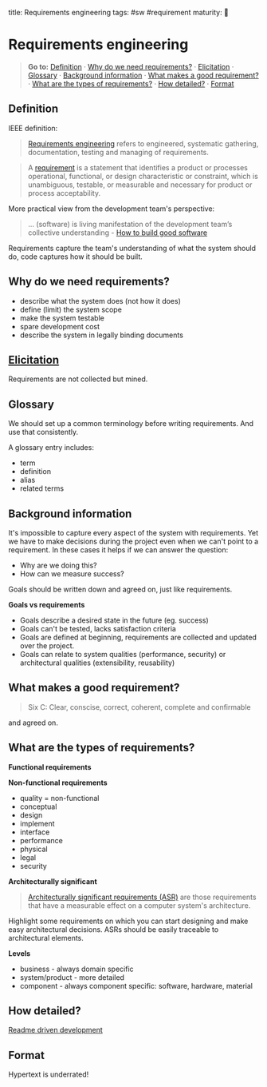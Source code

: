 title: Requirements engineering
tags: #sw #requirement
maturity: 🌿

Requirements engineering
========================

> **Go to:** [Definition] · [Why do we need requirements?] ·
> [Elicitation] · [Glossary] · [Background information] · [What makes a
> good requirement?] · [What are the types of requirements?] · [How
> detailed?] · [Format]

Definition
----------

IEEE definition:

> [Requirements engineering][1] refers to engineered, systematic
> gathering, documentation, testing and managing of requirements.

> A [requirement] is a statement that identifies a product or processes
> operational, functional, or design characteristic or constraint, which
> is unambiguous, testable, or measurable and necessary for product or
> process acceptability.

More practical view from the development team's perspective:

> ... (software) is living manifestation of the development team’s
> collective understanding - [How to build good software]

Requirements capture the team's understanding of what the system should
do, code captures how it should be built.

Why do we need requirements?
----------------------------

-   describe what the system does (not how it does)
-   define (limit) the system scope
-   make the system testable
-   spare development cost
-   describe the system in legally binding documents

[Elicitation][2]
----------------

Requirements are not collected but mined.

Glossary
--------

We should set up a common terminology before writing requirements. And
use that consistently.

A glossary entry includes:

-   term
-   definition
-   alias
-   related terms

Background information
----------------------

It's impossible to capture every aspect of the system with requirements.
Yet we have to make decisions during the project even when we can't
point to a requirement. In these cases it helps if we can answer the
question:

-   Why are we doing this?
-   How can we measure success?

Goals should be written down and agreed on, just like requirements.

**Goals vs requirements**

-   Goals describe a desired state in the future (eg. success)
-   Goals can't be tested, lacks satisfaction criteria
-   Goals are defined at beginning, requirements are collected and
    updated over the project.
-   Goals can relate to system qualities (performance, security) or
    architectural qualities (extensibility, reusability)

What makes a good requirement?
------------------------------

> Six C: Clear, conscise, correct, coherent, complete and confirmable

and agreed on.

What are the types of requirements?
-----------------------------------

**Functional requirements**

**Non-functional requirements**

-   quality = non-functional
-   conceptual
-   design
-   implement
-   interface
-   performance
-   physical
-   legal
-   security

**Architecturally significant**

> [Architecturally significant requirements (ASR)] are those
> requirements that have a measurable effect on a computer system's
> architecture.

Highlight some requirements on which you can start designing and make
easy architectural decisions. ASRs should be easily traceable to
architectural elements.

**Levels**

-   business - always domain specific
-   system/product - more detailed
-   component - always component specific: software, hardware, material

How detailed?
-------------

[Readme driven development]

Format
------

Hypertext is underrated!

  [Requirements engineering]: #requirements-engineering
  [Definition]: #definition
  [Why do we need requirements?]: #why-do-we-need-requirements
  [Elicitation]: #elicitation
  [Glossary]: #glossary
  [Background information]: #background-information
  [What makes a good requirement?]: #what-makes-a-good-requirement
  [What are the types of requirements?]: #what-are-the-types-of-requirements
  [How detailed?]: #how-detailed
  [Format]: #format
  [1]: https://www.iem.fraunhofer.de/en/research/range-of-services/software-engineering-and-it-security/RequirementsEngineering.html
  [requirement]: https://standards.ieee.org/ieee/1220/3372/
  [How to build good software]: https://medium.com/open-government-products/how-to-build-good-software-b13b32cb53a3
  [2]: https://en.m.wikipedia.org/wiki/Requirements_elicitation
  [Architecturally significant requirements (ASR)]: https://en.wikipedia.org/wiki/Architecturally_significant_requirements
  [Readme driven development]: https://tom.preston-werner.com/2010/08/23/readme-driven-development.html
